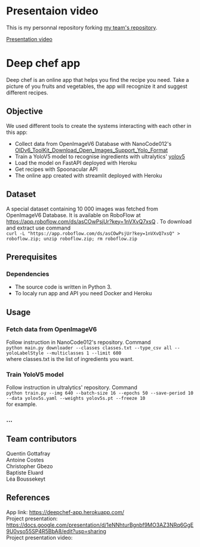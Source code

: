 # Presentaion video
This is my personnal repository forking [my team's repository](https://github.com/Acsts/DeepChef_App). 

[Presentation video](https://share.vidyard.com/watch/iEShiMH4Vbj2zZemR3mGpu?)
# Deep chef app

Deep chef is an online app that helps you find the recipe you need. Take a picture of you fruits and vegetables, the app will recognize it and suggest different recipes. 

## Objective
We used different tools to create the systems interacting with each other in this app:

- Collect data from OpenImageV6 Database with NanoCode012's [OIDv6_ToolKit_Download_Open_Images_Support_Yolo_Format](https://github.com/NanoCode012/OIDv6_ToolKit_Download_Open_Images_Support_Yolo_Format)
- Train a YoloV5 model to recognise ingredients with ultralytics' [yolov5](https://github.com/ultralytics/yolov5)
- Load the model on FastAPI deployed with Heroku
- Get recipes with Spoonacular API 
- The online app created with streamlit deployed with Heroku

## Dataset
A special dataset containing 10 000 images was fetched from OpenImageV6 Database. It is available on RoboFlow at https://app.roboflow.com/ds/asCOwPsjUr?key=1nVXvQ7xsQ . To download and extract use command <br/> `curl -L "https://app.roboflow.com/ds/asCOwPsjUr?key=1nVXvQ7xsQ" > roboflow.zip; unzip roboflow.zip; rm roboflow.zip`

## Prerequisites

### Dependencies
- The source code is written in Python 3.
- To localy run app and API you need Docker and Heroku

## Usage
### Fetch data from OpenImageV6
Follow instruction in NanoCode012's repository. Command <br/>`python main.py downloader --classes classes.txt --type_csv all --yoloLabelStyle --multiclasses 1 --limit 600`<br/> where classes.txt is the list of ingredients you want.

### Train YoloV5 model
Follow instruction in ultralytics' repository. Command <br/>`python train.py --img 640 --batch-size 16 --epochs 50 --save-period 10 --data yolov5s.yaml --weights yolov5s.pt --freeze 10`<br/> for example.

### ...


## Team contributors
Quentin Gottafray<br/>
Antoine Costes<br/>
Christopher Gbezo<br/>
Baptiste Eluard<br/>
Léa Boussekeyt

## References
App link: https://deepchef-app.herokuapp.com/ <br/>
Project presentation: https://docs.google.com/presentation/d/1eNNhturBgnbf9MO3AZ3NRq6GgE9U0vso55SP4R5BbA8/edit?usp=sharing <br/>
Project presentation video: 
